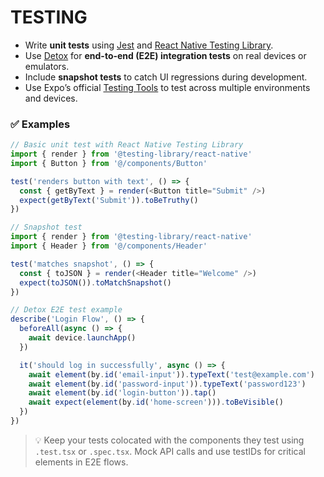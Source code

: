 # TESTING

- Write **unit tests** using [Jest](https://jestjs.io/) and [React Native Testing Library](https://testing-library.com/docs/react-native-testing-library/intro/).
- Use [Detox](https://wix.github.io/Detox/) for **end-to-end (E2E) integration tests** on real devices or emulators.
- Include **snapshot tests** to catch UI regressions during development.
- Use Expo’s official [Testing Tools](https://docs.expo.dev/workflow/testing/) to test across multiple environments and devices.

### ✅ Examples

```ts
// Basic unit test with React Native Testing Library
import { render } from '@testing-library/react-native'
import { Button } from '@/components/Button'

test('renders button with text', () => {
  const { getByText } = render(<Button title="Submit" />)
  expect(getByText('Submit')).toBeTruthy()
})
```

```ts
// Snapshot test
import { render } from '@testing-library/react-native'
import { Header } from '@/components/Header'

test('matches snapshot', () => {
  const { toJSON } = render(<Header title="Welcome" />)
  expect(toJSON()).toMatchSnapshot()
})
```

```ts
// Detox E2E test example
describe('Login Flow', () => {
  beforeAll(async () => {
    await device.launchApp()
  })

  it('should log in successfully', async () => {
    await element(by.id('email-input')).typeText('test@example.com')
    await element(by.id('password-input')).typeText('password123')
    await element(by.id('login-button')).tap()
    await expect(element(by.id('home-screen'))).toBeVisible()
  })
})
```

> 💡 Keep your tests colocated with the components they test using `.test.tsx` or `.spec.tsx`. Mock API calls and use testIDs for critical elements in E2E flows.
